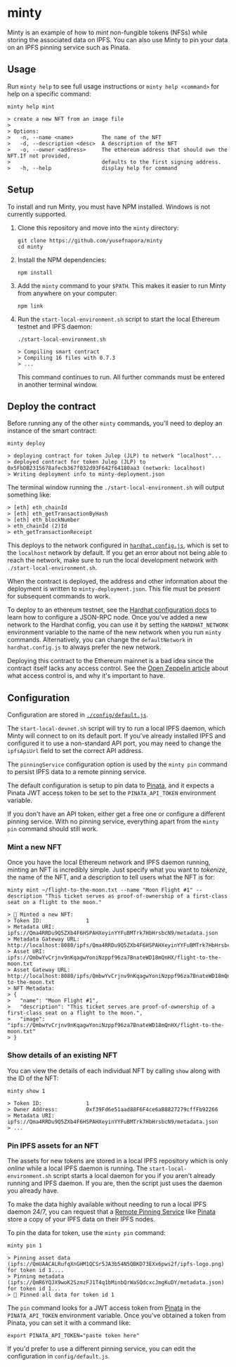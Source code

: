 # minty

Minty is an example of how to _mint_ non-fungible tokens (NFSs) while storing the
associated data on IPFS. You can also use Minty to pin your data on an IPFS pinning service such as Pinata.

## Usage

Run `minty help` to see full usage instructions or `minty help <command>` for help on a specific command: 

```shell
minty help mint

> create a new NFT from an image file
> 
> Options:
>   -n, --name <name>         The name of the NFT
>   -d, --description <desc>  A description of the NFT
>   -o, --owner <address>     The ethereum address that should own the NFT.If not provided,
>                             defaults to the first signing address.
>   -h, --help                display help for command
```

## Setup 

To install and run Minty, you must have NPM installed. Windows is not currently supported.

1. Clone this repository and move into the `minty` directory:

    ```shell
    git clone https://github.com/yusefnapora/minty
    cd minty
    ```

1. Install the NPM dependencies:

    ```shell
    npm install
    ```

1. Add the `minty` command to your `$PATH`. This makes it easier to run Minty from anywhere on your computer:

    ```
    npm link
    ```

1. Run the `start-local-environment.sh` script to start the local Ethereum testnet and IPFS daemon:

    ```shell
    ./start-local-environment.sh

    > Compiling smart contract
    > Compiling 16 files with 0.7.3
    > ...
    ```

    This command continues to run. All further commands must be entered in another terminal window.

## Deploy the contract

Before running any of the other `minty` commands, you'll need to deploy an instance of the
smart contract:

```shell
minty deploy

> deploying contract for token Julep (JLP) to network "localhost"...
> deployed contract for token Julep (JLP) to 0x5FbDB2315678afecb367f032d93F642f64180aa3 (network: localhost)
> Writing deployment info to minty-deployment.json
```

The terminal window running the `./start-local-environment.sh` will output something like:

```shell
> [eth] eth_chainId
> [eth] eth_getTransactionByHash
> [eth] eth_blockNumber
> eth_chainId (2)Id
> eth_getTransactionReceipt
```

This deploys to the network configured in [`hardhat.config.js`](./hardhat.config.js), which is set to the `localhost` network by default. If you get an error about not being able to reach the network, make sure to run the local development network with `./start-local-environment.sh`.

When the contract is deployed, the address and other information about the deployment is written to `minty-deployment.json`. This file must be present for subsequent commands to work.

To deploy to an ethereum testnet, see the [Hardhat configuration docs](https://hardhat.org/config/) to learn how to configure a JSON-RPC node. Once you've added a new network to the Hardhat config, you can use it by setting the `HARDHAT_NETWORK` environment variable to the name of the new network when you run `minty` commands. Alternatively, you can change the `defaultNetwork` in `hardhat.config.js` to always prefer the new network.

Deploying this contract to the Ethereum mainnet is a bad idea since the contract itself lacks any access control. See the [Open Zeppelin article](https://docs.openzeppelin.com/contracts/3.x/access-control) about what access control is, and why it's important to have.

## Configuration

Configuration are stored in [`./config/default.js`](./config/default.js).

The `start-local-devnet.sh` script will try to run a local IPFS daemon, which Minty will connect to on its default port. If you've already installed IPFS and configured it to use a non-standard API port, you may need to change the `ipfsApiUrl` field to set the correct API address.

The `pinningService` configuration option is used by the `minty pin` command to persist
IPFS data to a remote pinning service.

The default configuration is setup to pin data to [Pinata](https://pinata.cloud), and it expects a Pinata JWT access token to be set to the `PINATA_API_TOKEN` environment variable.

If you don't have an API token, either get a free one or configure a different pinning service. With no pinning service, everything apart from the `minty pin` command should still work.

### Mint a new NFT

Once you have the local Ethereum network and IPFS daemon running, minting an NFT is incredibly simple. Just specify what you want to _tokenize_, the name of the NFT, and a description to tell users what the NFT is for:

```shell
minty mint ~/flight-to-the-moon.txt --name "Moon Flight #1" --description "This ticket serves as proof-of-ownership of a first-class seat on a flight to the moon."

> 🌿 Minted a new NFT:
> Token ID:              1
> Metadata URI:          ipfs://Qma4RRDu9Q5ZXb4F6HSPAHXeyinYYFuBMTrk7HbHrsbcN9/metadata.json
> Metadata Gateway URL:  http://localhost:8080/ipfs/Qma4RRDu9Q5ZXb4F6HSPAHXeyinYYFuBMTrk7HbHrsbcN9/metadata.json
> Asset URI:             ipfs://QmbwYvCrjnv9nKqagwYoniNzppf96za7BnateWD18mQnHX/flight-to-the-moon.txt
> Asset Gateway URL:     http://localhost:8080/ipfs/QmbwYvCrjnv9nKqagwYoniNzppf96za7BnateWD18mQnHX/flight-to-the-moon.txt
> NFT Metadata:
> {
>   "name": "Moon Flight #1",
>   "description": "This ticket serves are proof-of-ownership of a first-class seat on a flight to the moon.",
>   "image": "ipfs://QmbwYvCrjnv9nKqagwYoniNzppf96za7BnateWD18mQnHX/flight-to-the-moon.txt"
> }
```

### Show details of an existing NFT

You can view the details of each individual NFT by calling `show` along with the ID of the NFT:

```shell
minty show 1

> Token ID:              1
> Owner Address:         0xf39Fd6e51aad88F6F4ce6aB8827279cffFb92266
> Metadata URI:          ipfs://Qma4RRDu9Q5ZXb4F6HSPAHXeyinYYFuBMTrk7HbHrsbcN9/metadata.json
> ...
```

### Pin IPFS assets for an NFT

The assets for new tokens are stored in a local IPFS repository which is only _online_ while a local IPFS daemon is running. The `start-local-environment.sh` script starts a local daemon for you if you aren't already running and IPFS daemon. If you are, then the script just uses the daemon you already have.

To make the data highly available without needing to run a local IPFS daemon 24/7, you can request that a [Remote Pinning Service](https://ipfs.github.io/pinning-services-api-spec) like [Pinata](https://pinata.cloud/) store a copy of your IPFS data on their IPFS nodes.

To pin the data for token, use the `minty pin` command:

```shell
minty pin 1

> Pinning asset data (ipfs://QmUAACALRufqXnGHM1QCSr5JA3b54N5QBKD73EXx6pws2f/ipfs-logo.png) for token id 1....
> Pinning metadata (ipfs://QmR6YQJX9woK2SzmzFJ1T4q1bMinbQrWaSQdcxcJmgKuDY/metadata.json) for token id 1...
> 🌿 Pinned all data for token id 1
```

The `pin` command looks for a JWT access token from [Pinata](https://pinata.cloud) in the `PINATA_API_TOKEN` environment variable. Once you've obtained a token from Pinata, you can set it with a command like:

```shell
export PINATA_API_TOKEN="paste token here"
```

If you'd prefer to use a different pinning service, you can edit the configuration in `config/default.js`.